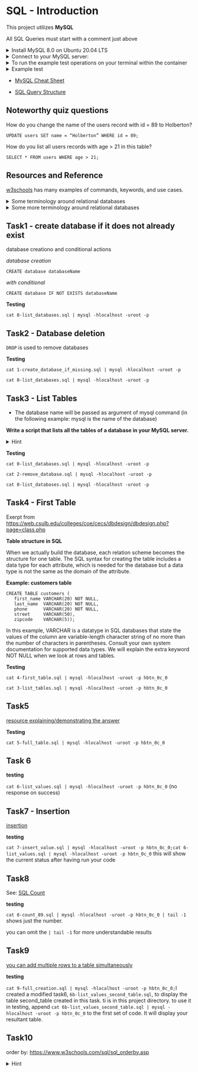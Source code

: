 # SQL - Introduction

This project utilizes **MySQL**

All SQL Queries must start with a comment just above


<details>
    <summary>
        Install MySQL 8.0 on Ubuntu 20.04 LTS
    </summary>
        $ sudo apt update
        $ sudo apt install mysql-server
        ...
        $ mysql --version
        mysql  Ver 8.0.25-0ubuntu0.20.04.1 for Linux on x86_64 ((Ubuntu))
        $
</details>

<details>
    <summary>
        Connect to your MySQL server:
    </summary>

    $ sudo mysql
    Welcome to the MySQL monitor.  Commands end with ; or \g.
    Your MySQL connection id is 11
    Server version: 8.0.25-0ubuntu0.20.04.1 (Ubuntu)

    Copyright (c) 2000, 2021, Oracle and/or its affiliates.

    Oracle is a registered trademark of Oracle Corporation and/or its
    affiliates. Other names may be trademarks of their respective
    owners.

    Type 'help;' or '\h' for help. Type '\c' to clear the current input statement.

    mysql>
    mysql> quit
    Bye
    $
</details>

<details>
    <summary>
        To run the example test operations on your terminal within the container
    </summary>
    run
    <code>service mysql start</code>

your password can be skipped (Enter key) through

</details>

<details>
    <summary>
        Example test
    </summary>
    <code>cat 0-list_databases.sql | mysql -uroot -p</code>
</details>

* [MySQL Cheat Sheet](https://intellipaat.com/mediaFiles/2019/02/SQL-Commands-Cheat-Sheet.pdf?US)

* [SQL Query Structure](https://web.csulb.edu/colleges/coe/cecs/dbdesign/dbdesign.php?page=sql/queries.php)
</details>

## Noteworthy quiz questions

How do you change the name of the users record with id = 89 to Holberton?

`UPDATE users SET name = “Holberton” WHERE id = 89;`

How do you list all users records with age > 21 in this table?

`SELECT * FROM users WHERE age > 21;`


## Resources and Reference

[w3schools](https://www.w3schools.com/sql/sql_exists.asp) has many examples of commands, keywords, and use cases.

<details>
    <summary>
        Some terminology around relational databases
    </summary>
One good thing about relational databases is that whether they’re PostgreSQL, MySQL, Oracle, or other, they’ve managed to be pretty consistent across brands. Therefore, not only are their versions of SQL pretty decently similar (at least for CRUD operations), but the terminology they’re using are mostly the same.<br>

Say you need to store users. To do that, you create a table that is called “users”.<br>

Your users have 3 pieces of information to store: their “id”, their “login”, and their “password”. Those are called columns, and they all have types, like integer for the “id”, varchar(32) for “login” (a string of variable length, but maximum 32), and char(32) (a string of exactly 32 characters, which is the case for all text encrypted with the md5 algorithm, for instance). The available types may vary heavily from one database “brand” to the other.<br>

Now, let’s add a user in the database with SQL:<br>
<code>INSERT INTO users (login, password) VALUES ('rudy','01234567890123456789012345678901');</code><br>
This adds a row in the table (sometimes also refered to as a record, or more rarely, a tuple).
</details>

<details>
    <summary>
        Some more terminology around relational databases
    </summary>
**Indexes**<br>
Say you want to get all of the comments that are attached to the post of ID 12:<br>

<code>SELECT * FROM comments WHERE post_id=12;</code><br>

If you have millions or billions of comments, having your database extract the comments that match this condition can be amazingly time-consuming. Therefore, you can add an index on the comments table, that applies to the post_id column. This will “precompute” every possible SELECT query with WHERE conditions on this column, which will update themselves every time you modify data, so that those calls are ready to respond very quickly.<br>

Let’s complicate things a bit, and say you want to optimize this query:<br>

<code>SELECT * FROM comments WHERE post_id=12 AND published=1;</code><br>

Your index on the post_id column might not help much on that query. However, for that query, you can absolutely define an index on multiple column (in this case, the columns post_id and published).

Setting indexes properly is a known quick win to improve performance of relational databases on queries that are performed very often and take a long time to respond (so-called slow queries). I can quote at least a dozen occurrences in my career where setting up an index properly boosted a database’s performance with minimal effort, the most notable of which allowed us to boost a data migration that was taking ~48 hours, to suddenly complete in about 3 hours.<br>

**Joins**<br>

You can join tables together that have relations between each other, so that you can operate on data across those tables. For instance, I want the titles of all posts that have published comments.<br>

You can join tables together that have relations between each other, so that you can operate on data across those tables. For instance, I want the titles of all posts that have published comments.<br>

<code>SELECT posts.title FROM posts JOIN comments ON posts.id = comments.post_id WHERE comments.published=1;</code><br>

(Note: each post on that query will appear as many times as it has comments, but let’s focus on the join for now.)<br>

Performance is dramatically better if you manage to get the database to do most of the work, as opposed to your application, because the database knows most about your data and how to handle it most efficiently. Joins are amazing wins for that, because the other way to get it done is to perform many separate SQL queries, and manipulate that data in your code, which is very inefficient.<br>

Note: you can join tables together across many relations. The largest join in my career was 7-fold, in a database at Apple that contained information about localization projects.<br>
</details>

## Task1 - create database if it does not already exist

database creationo and conditional actions

*database creation*

`CREATE database databaseName`

*with conditional*

`CREATE database IF NOT EXISTS databaseName`

**Testing**

`cat 0-list_databases.sql | mysql -hlocalhost -uroot -p`



## Task2 - Database deletion

`DROP` is used to remove databases

**Testing**

`cat 1-create_database_if_missing.sql | mysql -hlocalhost -uroot -p`

`cat 0-list_databases.sql | mysql -hlocalhost -uroot -p`


## Task3 - List Tables

* The database name will be passed as argument of mysql command (in the following example: mysql is the name of the database)

**Write a script that lists all the tables of a database in your MySQL server.**

<details>
    <summary>
        Hint
    </summary>
The reason you probably can't find the command to get it to take an input command is that it doesn't need you to give it one.
</details>

**Testing**

`cat 0-list_databases.sql | mysql -hlocalhost -uroot -p`


`cat 2-remove_database.sql | mysql -hlocalhost -uroot -p`

`cat 0-list_databases.sql | mysql -hlocalhost -uroot -p`


## Task4 - First Table

Exerpt from https://web.csulb.edu/colleges/coe/cecs/dbdesign/dbdesign.php?page=class.php

**Table structure in SQL**

When we actually build the database, each relation scheme becomes the structure for one table. The SQL syntax for creating the table includes a data type for each attribute, which is needed for the database but a data type is not the same as the domain of the attribute.

**Example: customers table**

    CREATE TABLE customers (
       first_name VARCHAR(20) NOT NULL,
       last_name  VARCHAR(20) NOT NULL,
       phone      VARCHAR(20) NOT NULL,
       street     VARCHAR(50),
       zipcode    VARCHAR(5));

In this example, VARCHAR is a datatype in SQL databases that state the values of the column are variable-length character string of no more than the number of characters in parentheses. Consult your own system documentation for supported data types. We will explain the extra keyword NOT NULL when we look at rows and tables.

**Testing**

`cat 4-first_table.sql | mysql -hlocalhost -uroot -p hbtn_0c_0`

`cat 3-list_tables.sql | mysql -hlocalhost -uroot -p hbtn_0c_0`

## Task5

[resource explaining/demonstrating the answer](https://www.w3resource.com/mysql/mysql-show.php#CREATE-TABLE)

**Testing**

`cat 5-full_table.sql | mysql -hlocalhost -uroot -p hbtn_0c_0`

## Task 6

**testing**

`cat 6-list_values.sql | mysql -hlocalhost -uroot -p hbtn_0c_0` (no response on success)

## Task7 -  Insertion

[insertion](https://www.w3schools.com/sql/sql_insert.asp)

**testing**

`cat 7-insert_value.sql | mysql -hlocalhost -uroot -p hbtn_0c_0;cat 6-list_values.sql | mysql -hlocalhost -uroot -p hbtn_0c_0` this will show the current status after having run your code

## Task8

See: [SQL Count](https://www.w3schools.com/sql/sql_count_avg_sum.asp)

**testing**

`cat 8-count_89.sql | mysql -hlocalhost -uroot -p hbtn_0c_0 | tail -1` shows just the number.

you can omit the `| tail -1` for more understandable results


## Task9

[you can add multiple rows to a table simultaneously](https://stackoverflow.com/questions/452859/inserting-multiple-rows-in-a-single-sql-query)

**testing**

`cat 9-full_creation.sql | mysql -hlocalhost -uroot -p hbtn_0c_0;`I created a modified task6, `6b-list_values_second_table.sql`, to display the table second_table created in this task. ti is in this project directory. to use it in testing, append `cat 6b-list_values_second_table.sql | mysql -hlocalhost -uroot -p hbtn_0c_0` to the first set of code. It will display your resultant table.


## Task10

order by: https://www.w3schools.com/sql/sql_orderby.asp


<details>
    <summary>
        Hint
    </summary>
        <p>
            you are selecting (viewing) both score and name.
        </p>
</details>
